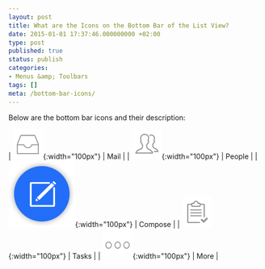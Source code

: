 ```yaml
---
layout: post
title: What are the Icons on the Bottom Bar of the List View?
date: 2015-01-01 17:37:46.000000000 +02:00
type: post
published: true
status: publish
categories:
- Menus &amp; Toolbars
tags: []
meta: /bottom-bar-icons/
---
```


Below are the bottom bar icons and their description:

| ![Inbox](/assets/inbox_grey.png){:width="100px"} | Mail |
| ![People](/assets/people_tab_icon.png){:width="100px"} | People |
| ![Compose](/assets/ic_compose_tab.png){:width="100px"} | Compose |
| ![Tasks](/assets/tasks_tab_grey.png){:width="100px"} | Tasks |
| ![More](/assets/ic_more_grey.png){:width="100px"} | More |
